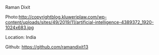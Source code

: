 Raman Dixit

Photo:http://copyrightblog.kluweriplaw.com/wp-content/uploads/sites/49/2019/11/artificial-intelligence-4389372_1920-1024x683.jpg

Location: India

Github: https://github.com/ramandixit13
